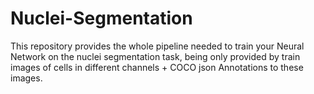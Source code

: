 # Nuclei-Segmentation
This repository provides the whole pipeline needed to train your Neural Network on the nuclei segmentation task, being only provided by train images of cells in different channels + COCO json Annotations to these images.
